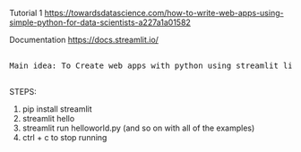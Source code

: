 
Tutorial 1
	https://towardsdatascience.com/how-to-write-web-apps-using-simple-python-for-data-scientists-a227a1a01582
	
Documentation
	https://docs.streamlit.io/
	
<pre>      
Main idea: To Create web apps with python using streamlit library.
	   
</pre>  	
	
STEPS: 

1) pip install streamlit
2) streamlit hello
3) streamlit run helloworld.py (and so on with all of the examples)
4) ctrl + c to stop running
	
	
